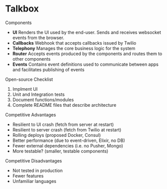 # Talkbox

Components

- **UI** Renders the UI used by the end-user. Sends and receives websocket events from the browser.
- **Callbacks** Webhook that accepts callbacks issued by Twilio
- **Telephony** Manages the core business logic for the system
- **Router** Accepts events produced by the components and routes them to other components
- **Events** Contains event definitions used to communicate between apps and facilitates publishing of events

Open-source Checklist

1. Implment UI
1. Unit and Integration tests
1. Document functions/modules
1. Complete README files that describe architecture

Competitive Advantages

- Resilient to UI crash (fetch from server at restart)
- Resilient to server crash (fetch from Twilio at restart)
- Rolling deploys (proposed Docker, Consul)
- Better performance (due to event-driven, Elixir, no DB)
- Fewer external dependencies (i.e. no Pusher, Mongo)
- More testable? (smaller, testable components)

Competitive Disadvantages

- Not tested in production
- Fewer features
- Unfamiliar languages
